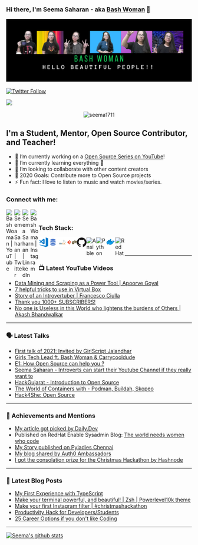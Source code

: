 ### Hi there, I'm Seema Saharan - aka [Bash Woman](https://youtube.com/BashWoman) 👋

![YouTube banner](https://github.com/seema1711/seema1711/blob/master/YouTube%20header.png)

[![Twitter Follow](https://img.shields.io/twitter/follow/SeemaSaharan5?color=1DA1F2&logo=twitter&style=for-the-badge)](https://twitter.com/intent/follow?original_referer=https%3A%2F%2Fgithub.com%2Fseema1711&screen_name=SeemaSaharan5)

<a href="http://youtube.com/BashWoman?sub_confirmation=1">
    <img src="https://img.shields.io/youtube/views/AI0gEvgPtAc?label=YouTube&logo=YouTube&style=for-the-badge">
  </a>
  
<p align="center"> <img src="https://komarev.com/ghpvc/?username=seema1711" alt="seema1711"/> </p> 

## I'm a Student, Mentor, Open Source Contributor, and Teacher!

- 🔭 I’m currently working on a [Open Source Series on YouTube](https://www.youtube.com/watch?v=wN9v0z3No24&list=PLhrUS-gSH3xBg9HPUU3z7WcKAgyYRog8H)!
- 🌱 I’m currently learning everything 🤣
- 👯 I’m looking to collaborate with other content creators
- 🥅 2020 Goals: Contribute more to Open Source projects
- ⚡ Fun fact: I love to listen to music and watch movies/series.

### Connect with me:

[<img align="left" alt="Bash Woman | YouTube" width="22px" src="https://cdn.jsdelivr.net/npm/simple-icons@v3/icons/youtube.svg" />](https://youtube.com/BashWoman)
[<img align="left" alt="Seema Saharan | Twitter" width="22px" src="https://cdn.jsdelivr.net/npm/simple-icons@v3/icons/twitter.svg" />](https://twitter.com/SeemaSaharan5)
[<img align="left" alt="Seema Saharan | LinkedIn" width="22px" src="https://cdn.jsdelivr.net/npm/simple-icons@v3/icons/linkedin.svg" />](https://linkedin.com/in/seemasaharan)
[<img align="left" alt="Bash Woman | Instagram" width="22px" src="https://cdn.jsdelivr.net/npm/simple-icons@v3/icons/instagram.svg" />](https://instagram.com/bashwoman)

<br />

### Tech Stack:

<img align="left" alt="Visual Studio Code" width="26px" src="https://raw.githubusercontent.com/github/explore/80688e429a7d4ef2fca1e82350fe8e3517d3494d/topics/visual-studio-code/visual-studio-code.png" />
<img align="left" alt="SQL" width="26px" src="https://raw.githubusercontent.com/github/explore/80688e429a7d4ef2fca1e82350fe8e3517d3494d/topics/sql/sql.png" />
<img align="left" alt="MySQL" width="26px" src="https://raw.githubusercontent.com/github/explore/80688e429a7d4ef2fca1e82350fe8e3517d3494d/topics/mysql/mysql.png" />
<img align="left" alt="Git" width="26px" src="https://raw.githubusercontent.com/github/explore/80688e429a7d4ef2fca1e82350fe8e3517d3494d/topics/git/git.png" />
<img align="left" alt="GitHub" width="26px" src="https://raw.githubusercontent.com/github/explore/78df643247d429f6cc873026c0622819ad797942/topics/github/github.png" />
<img align="left" alt="Ansible" width="26px" src="https://github.com/seema1711/seema1711/raw/master/download%20(1).png" />
<img align="left" alt="Python" width="26px" src="https://github.com/seema1711/seema1711/raw/master/download.jpg" />
<img align="left" alt="Docker" width="26px" src="https://github.com/seema1711/seema1711/raw/master/download.png" />
<img align="left" alt="RedHat" width="26px" src="https://github.com/seema1711/seema1711/raw/master/redhat.png" />

<br />
<br />

---

### 📺 Latest YouTube Videos

<!-- YOUTUBE:START -->
- [Data Mining and Scraping as a Power Tool | Apoorve Goyal](https://www.youtube.com/watch?v=eE9F9wZGqUA)
- [7 helpful tricks to use in Virtual Box](https://www.youtube.com/watch?v=uDdV688OZXc)
- [Story of an Introvertuber | Francesco Ciulla](https://www.youtube.com/watch?v=9CMTvj9gNiw)
- [Thank you 1000+ SUBSCRIBERS!](https://www.youtube.com/watch?v=cSK0xh4qAIs)
- [No one is Useless in this World who lightens the burdens of Others | Akash Bhandwalkar](https://www.youtube.com/watch?v=T8v3rvAAUyU)
<!-- YOUTUBE:END -->

---

### 🗣 Latest Talks

- [First talk of 2021: Invited by GirlScript Jalandhar](https://twitter.com/GirlScriptJal/status/1343471030413656064?s=20)
- [Girls Tech Lead ft. Bash Woman & Carrycooldude](https://www.youtube.com/watch?v=UBbNQFUoA_M)
- [E1: How Open Source can help you ?](https://youtu.be/kihitlW2DM4)
- [Seema Saharan - Introverts can start their Youtube Channel if they really want to](https://youtu.be/XhANODKeoBY)
- [HackGujarat - Introduction to Open Source](https://youtu.be/dZE0_1g0jNo)
- [The World of Containers with - Podman, Buildah, Skopeo](https://youtu.be/t8nw7jU1gds)
- [Hack4She: Open Source](https://www.linkedin.com/posts/hack4she_hackathon-hackathon2020-hack4she-activity-6730552906552004608-6zh3)

---

### 🚀 Achievements and Mentions

- [My article got picked by Daily.Dev](https://t.co/sXOZK7trNe?amp=1)
- Published on RedHat Enable Sysadmin Blog: [The world needs women who code](https://www.redhat.com/sysadmin/women-who-code)
- [My Story published on Pyladies Chennai](https://medium.com/pyladies-chennai/seema-saharan-92f21257ccf6)
- [My blog shared by Auth0 Ambassadors](https://twitter.com/Auth0Ambassador/status/1346178234811969536?s=20)
- [I got the consolation prize for the Christmas Hackathon by Hashnode](https://townhall.hashnode.com/hashnode-christmas-hackathon-winners)

---

### 📕 Latest Blog Posts

<!-- BLOG-POST-LIST:START -->
- [My First Experience with TypeScript](https://dev.to/seema1711/my-first-experience-with-typescript-41j3)
- [Make your terminal powerful, and beautiful! | Zsh | Powerlevel10k theme](https://dev.to/seema1711/make-your-terminal-powerful-and-beautiful-zsh-powerlevel10k-theme-30f3)
- [Make your first Instagram filter | #christmashackathon](https://dev.to/seema1711/make-your-first-instagram-filter-christmashackathon-6f4)
- [Productivity Hack for Developers/Students](https://dev.to/seema1711/productivity-hack-for-developers-students-3f06)
- [25 Career Options if you don't like Coding](https://dev.to/seema1711/25-career-options-if-you-don-t-like-coding-2ag4)
<!-- BLOG-POST-LIST:END -->


---

[![Seema's github stats](https://github-readme-stats.vercel.app/api?username=seema1711)](https://github.com/seema1711/github-readme-stats)

